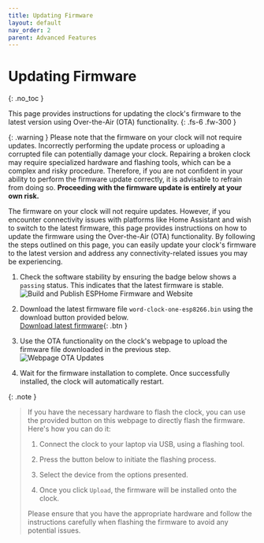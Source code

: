 ```yaml
---
title: Updating Firmware
layout: default
nav_order: 2
parent: Advanced Features
---
```


# Updating Firmware

{: .no_toc }

This page provides instructions for updating the clock's firmware to the latest version using Over-the-Air (OTA) functionality.
{: .fs-6 .fw-300 }

{: .warning }
Please note that the firmware on your clock will not require updates. Incorrectly performing the update process or uploading a corrupted file can potentially damage your clock. Repairing a broken clock may require specialized hardware and flashing tools, which can be a complex and risky procedure. Therefore, if you are not confident in your ability to perform the firmware update correctly, it is advisable to refrain from doing so. **Proceeding with the firmware update is entirely at your own risk.**

The firmware on your clock will not require updates. However, if you encounter connectivity issues with platforms like Home Assistant and wish to switch to the latest firmware, this page provides instructions on how to update the firmware using the Over-the-Air (OTA) functionality. By following the steps outlined on this page, you can easily update your clock's firmware to the latest version and address any connectivity-related issues you may be experiencing.

1. Check the software stability by ensuring the badge below shows a `passing` status. This indicates that the latest firmware is stable. <br/>
![Build and Publish ESPHome Firmware and Website](https://github.com/SkyexTechnologies/word-clock-one/actions/workflows/publish.yml/badge.svg)

2. Download the latest firmware file `word-clock-one-esp8266.bin` using the download button provided below. <br/>
[Download latest firmware](https://skyextechnologies.github.io/word-clock-one/word-clock-one-esp8266/word-clock-one-esp8266.bin){: .btn }

3. Use the OTA functionality on the clock's webpage to upload the firmware file downloaded in the previous step. <br/>
![Webpage OTA Updates](https://skyextechnologies.github.io/word-clock-one/images/web-server-entities-ota-update.png)

4. Wait for the firmware installation to complete. Once successfully installed, the clock will automatically restart.

{: .note }
> If you have the necessary hardware to flash the clock, you can use the provided button on this webpage to directly flash the firmware. Here's how you can do it:
>
> 1. Connect the clock to your laptop via USB, using a flashing tool.
> 2. Press the button below to initiate the flashing process. <br/><esp-web-install-button manifest="./word-clock-one-manifest.json" />
>
> 3. Select the device from the options presented.
> 4. Once you click `Upload`, the firmware will be installed onto the clock.
>
> Please ensure that you have the appropriate hardware and follow the instructions carefully when flashing the firmware to avoid any potential issues.

<script
  type="module"
  src="https://unpkg.com/esp-web-tools@9.0.3/dist/web/install-button.js?module"
></script>
